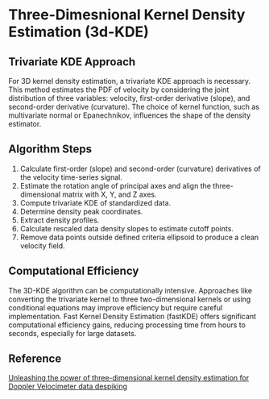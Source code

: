 # Three-Dimesnional Kernel Density Estimation (3d-KDE)

## Trivariate KDE Approach
For 3D kernel density estimation, a trivariate KDE approach is necessary. This method estimates the PDF of velocity by considering the joint distribution of three variables: velocity, first-order derivative (slope), and second-order derivative (curvature). The choice of kernel function, such as multivariate normal or Epanechnikov, influences the shape of the density estimator.

## Algorithm Steps
1. Calculate first-order (slope) and second-order (curvature) derivatives of the velocity time-series signal.
2. Estimate the rotation angle of principal axes and align the three-dimensional matrix with X, Y, and Z axes.
3. Compute trivariate KDE of standardized data.
4. Determine density peak coordinates.
5. Extract density profiles.
6. Calculate rescaled data density slopes to estimate cutoff points.
7. Remove data points outside defined criteria ellipsoid to produce a clean velocity field.

## Computational Efficiency
The 3D-KDE algorithm can be computationally intensive. Approaches like converting the trivariate kernel to three two-dimensional kernels or using conditional equations may improve efficiency but require careful implementation. Fast Kernel Density Estimation (fastKDE) offers significant computational efficiency gains, reducing processing time from hours to seconds, especially for large datasets.


## Reference
[Unleashing the power of three-dimensional kernel density estimation for Doppler Velocimeter data despiking](https://doi.org/10.1016/j.measurement.2023.114053)
